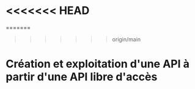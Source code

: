 <<<<<<< HEAD
=======
=======
>>>>>>> origin/main
# Création et exploitation d'une API à partir d'une API libre d'accès

